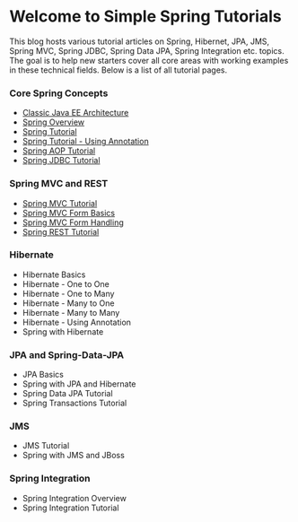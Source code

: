 # Welcome to Simple Spring Tutorials

This blog hosts various tutorial articles on Spring, Hibernet, JPA, JMS, Spring MVC, Spring JDBC, Spring Data JPA, Spring Integration etc. topics. The goal is to help new starters cover all core areas with working examples in these technical fields. Below is a list of all tutorial pages.

### Core Spring Concepts

* [Classic Java EE Architecture](01_Classic_Java_EE_Architecture.md)
* [Spring Overview](02_Spring_Overview.md)
* [Spring Tutorial](03_Spring_Tutorial.md)
* [Spring Tutorial - Using Annotation](04_Spring_Tutorial_Using_Annotation.md)
* [Spring AOP Tutorial](05_Spring_AOP_Tutorial.md)
* [Spring JDBC Tutorial](06_Spring_JDBC_Tutorial.md)

### Spring MVC and REST

* [Spring MVC Tutorial](07_Spring_MVC_Tutorial.md)
* [Spring MVC Form Basics](08_Spring_MVC_Form_Basics.md)
* [Spring MVC Form Handling](09_Spring_MVC_Form_Handling.md)
* [Spring REST Tutorial](10_Spring_REST_Tutorial.md)

### Hibernate

* Hibernate Basics
* Hibernate - One to One
* Hibernate - One to Many
* Hibernate - Many to One
* Hibernate - Many to Many
* Hibernate - Using Annotation
* Spring with Hibernate

### JPA and Spring-Data-JPA

* JPA Basics
* Spring with JPA and Hibernate
* Spring Data JPA Tutorial
* Spring Transactions Tutorial

### JMS

* JMS Tutorial
* Spring with JMS and JBoss

### Spring Integration

* Spring Integration Overview
* Spring Integration Tutorial